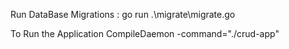 Run DataBase Migrations :
    go run .\migrate\migrate.go 
    
To Run the Application
    CompileDaemon -command="./crud-app"